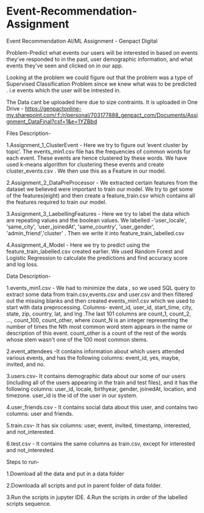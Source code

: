 # Event-Recommendation-Assignment
Event Recommendation AI/ML Assignment - Genpact Digital

Problem-Predict what events our users will be interested in based on events they’ve responded to in the past, user demographic information, and what events they’ve seen and clicked on in our app.

Looking at the problem we could figure out that the problem was a type of Supervised Classification Problem since we knew what was to be predicted . i.e events which the user will be intrested in.

The Data cant be uploaded here due to size contraints.
It is uploaded in One Drive - 
https://genpactonline-my.sharepoint.com/:f:/r/personal/703177888_genpact_com/Documents/Assignment_DataFinal?csf=1&e=1YZBbd


Files Description-

1.Assignment_1_ClusterEvent - Here we try to figure out ‘event cluster by topic’. The events_min1.csv file has the frequencies of common words for each event. These events are hence clustered by these words. We have used k-means algorithm for clustering these events and create cluster_events.csv . We then use this as a Feature in our model.

2.Assignment_2_DataPreProcessor - We extracted certain features from the dataset we believed were important to train our model. We try to get some of the features(eight) and then create a feature_train.csv which contains all the features required to train our model.

3.Assignment_3_LaebellingFeatures - Here we try to label the data which are repeating values and the boolean values. We labelled -'user_locale', 'same_city', 'user_joinedAt', 'same_country', 'user_gender', 'admin_friend','cluster' . Then we write it into feature_train_labelled.csv

4.Assignment_4_Model - Here we try to predict using the feature_train_labelled.csv created earlier. We used Random Forest and Logistic Regression to calculate the predictions and find accuracy score and log loss.


Data Description-

1.events_min1.csv - We had to minimize the data , so we used SQL query to extract some data from train.csv,events.csv and user.csv and then filtered out the missing blanks and then created events_min1.csv which we used to start with data preprocessing.
Columns- event_id, user_id, start_time, city, state, zip, country, lat, and lng .The last 101 columns are count_1, count_2, ..., count_100, count_other, where count_N is an integer representing the number of times the Nth most common word stem appears in the name or description of this event.  count_other is a count of the rest of the words whose stem wasn't one of the 100 most common stems.

2.event_attendees -It contains information about which users attended various events, and has the following columns: event_id, yes, maybe, invited, and no.

3.users.csv- It contains demographic data about our some of our users (including all of the users appearing in the train and test files), and it has the following columns: user_id, locale, birthyear, gender, joinedAt, location, and timezone. user_id is the id of the user in our system.

4.user_friends.csv - It contains social data about this user, and contains two columns:  user and friends.

5.train.csv- It has six columns:  user, event, invited, timestamp, interested, and not_interested.

6.test.csv - It contains the same columns as train.csv, except for interested and not_interested.



Steps to run-

1.Download all the data and put in a data folder

2.Downloada all scripts and put in parent folder of data folder.

3.Run the scripts in jupyter IDE.
4.Run the scripts in order of the labelled scripts sequence.
